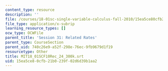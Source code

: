 ```yaml
---
content_type: resource
description: ''
file: /courses/18-01sc-single-variable-calculus-fall-2010/15ea5ce80cfb21b0239f02d6d39b1aa2_MIT18_01SCF10Rec_24_300k.srt
file_type: application/x-subrip
learning_resource_types: []
ocw_type: OCWFile
parent_title: 'Session 31: Related Rates'
parent_type: CourseSection
parent_uid: 740c26e9-a52f-298e-76ec-9fb9679d1f19
resourcetype: Other
title: MIT18_01SCF10Rec_24_300k.srt
uid: 15ea5ce8-0cfb-21b0-239f-02d6d39b1aa2
---
```

